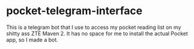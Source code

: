 # pocket-telegram-interface

This is a telegram bot that I use to access my pocket reading list on my shitty ass ZTE Maven 2. It has no space for me to install the actual
Pocket app, so I made a bot.
